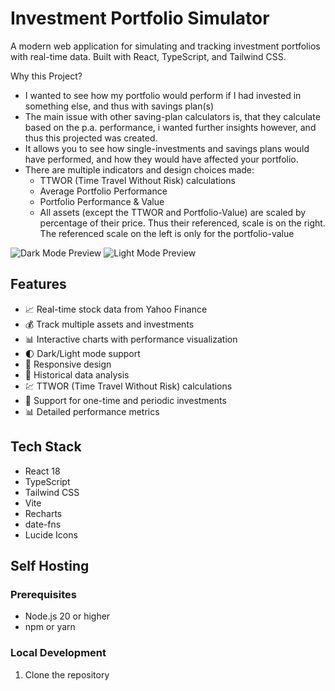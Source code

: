 # Investment Portfolio Simulator

A modern web application for simulating and tracking investment portfolios with real-time data. Built with React, TypeScript, and Tailwind CSS.

Why this Project?
- I wanted to see how my portfolio would perform if I had invested in something else, and thus with savings plan(s)
- The main issue with other saving-plan calculators is, that they calculate based on the p.a. performance, i wanted further insights however, and thus this projected was created.
- It allows you to see how single-investments and savings plans would have performed, and how they would have affected your portfolio.
- There are multiple indicators and design choices made:
  - TTWOR (Time Travel Without Risk) calculations
  - Average Portfolio Performance
  - Portfolio Performance & Value
  - All assets (except the TTWOR and Portfolio-Value) are scaled by percentage of their price. Thus their referenced, scale is on the right. The referenced scale on the left is only for the portfolio-value

![Dark Mode Preview](./docs/preview-dark.png)
![Light Mode Preview](./docs/preview-light.png)

## Features

- 📈 Real-time stock data from Yahoo Finance
- 💰 Track multiple assets and investments
- 📊 Interactive charts with performance visualization
- 🌓 Dark/Light mode support
- 📱 Responsive design
- 📅 Historical data analysis
- 💹 TTWOR (Time Travel Without Risk) calculations
- 🔄 Support for one-time and periodic investments
- 📊 Detailed performance metrics

## Tech Stack

- React 18
- TypeScript
- Tailwind CSS
- Vite
- Recharts
- date-fns
- Lucide Icons

## Self Hosting

### Prerequisites

- Node.js 20 or higher
- npm or yarn

### Local Development

1. Clone the repository
